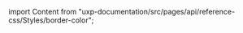 
import Content from "uxp-documentation/src/pages/api/reference-css/Styles/border-color";

<Content query="product=photoshop"/>
